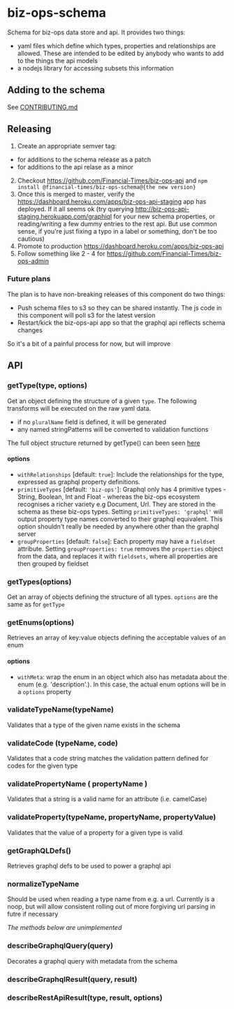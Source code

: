 # biz-ops-schema

Schema for biz-ops data store and api. It provides two things:

-   yaml files which define which types, properties and relationships are allowed. These are intended to be edited by anybody who wants to add to the things the api models
-   a nodejs library for accessing subsets this information

## Adding to the schema

See [CONTRIBUTING.md](CONTRIBUTING.md)

## Releasing

1. Create an appropriate semver tag:

-   for additions to the schema release as a patch
-   for additions to the api relase as a minor

2. Checkout https://github.com/Financial-Times/biz-ops-api and `npm install @financial-times/biz-ops-schema@{the new version}`
3. Once this is merged to master, verify the https://dashboard.heroku.com/apps/biz-ops-api-staging app has deployed. If it all seems ok (try querying http://biz-ops-api-staging.herokuapp.com/graphiql for your new schema properties, or reading/writing a few dummy entries to the rest api. But use common sense, if you're just fixing a typo in a label or something, don't be too cautious)
4. Promote to production https://dashboard.heroku.com/apps/biz-ops-api
5. Follow something like 2 - 4 for https://github.com/Financial-Times/biz-ops-admin

### Future plans

The plan is to have non-breaking releases of this component do two things:

-   Push schema files to s3 so they can be shared instantly. The js code in this component will poll s3 for the latest version
-   Restart/kick the biz-ops-api app so that the graphql api reflects schema changes

So it's a bit of a painful process for now, but will improve

## API

### getType(type, options)

Get an object defining the structure of a given `type`. The following transforms will be executed on the raw yaml data.

-   if no `pluralName` field is defined, it will be generated
-   any named stringPatterns will be converted to validation functions

The full object structure returned by getType() can been seen [here](GETTYPE.md)

#### options

-   `withRelationships` [default: `true`]: Include the relationships for the type, expressed as graphql property definitions.
-   `primitiveTypes` [default: `'biz-ops'`]: Graphql only has 4 primitive types - String, Boolean, Int and Float - whereas the biz-ops ecosystem recognises a richer variety e.g Document, Url. They are stored in the schema as these biz-ops types. Setting `primitiveTypes: 'graphql'` will output property type names converted to their graphql equivalent. This option shouldn't really be needed by anywhere other than the graphql server
-   `groupProperties` [default: `false`]: Each property may have a `fieldset` attribute. Setting `groupProperties: true` removes the `properties` object from the data, and replaces it with `fieldsets`, where all properties are then grouped by fieldset

### getTypes(options)

Get an array of objects defining the structure of all types. `options` are the same as for `getType`

### getEnums(options)

Retrieves an array of key:value objects defining the acceptable values of an enum

#### options

-   `withMeta`: wrap the enum in an object which also has metadata about the enum (e.g. 'description'.). In this case, the actual enum options will be in a `options` property

### validateTypeName(typeName)

Validates that a type of the given name exists in the schema

### validateCode (typeName, code)

Validates that a code string matches the validation pattern defined for codes for the given type

### validatePropertyName ( propertyName )

Validates that a string is a valid name for an attribute (i.e. camelCase)

### validateProperty(typeName, propertyName, propertyValue)

Validates that the value of a property for a given type is valid

### getGraphQLDefs()

Retrieves graphql defs to be used to power a graphql api

### normalizeTypeName

Should be used when reading a type name from e.g. a url. Currently is a noop, but will allow consistent rolling out of more forgiving url parsing in futre if necessary

_The methods below are unimplemented_

### describeGraphqlQuery(query)

Decorates a graphql query with metadata from the schema

### describeGraphqlResult(query, result)

### describeRestApiResult(type, result, options)

